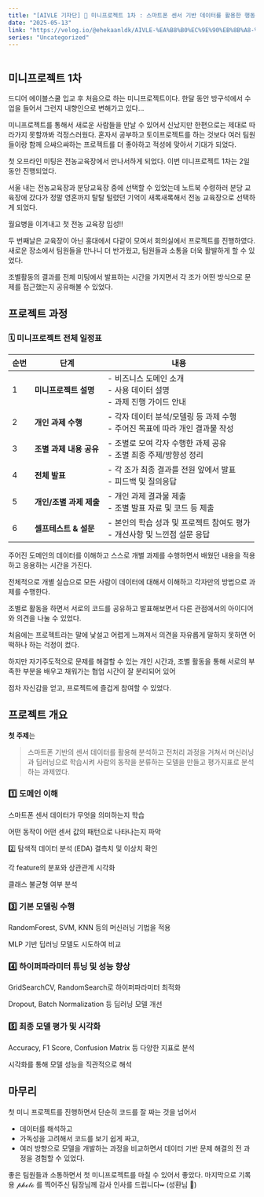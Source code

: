 ```yaml
---
title: "[AIVLE 기자단] 🌟 미니프로젝트 1차 : 스마트폰 센서 기반 데이터를 활용한 행동 인식"
date: "2025-05-13"
link: "https://velog.io/@ehekaanldk/AIVLE-%EA%B8%B0%EC%9E%90%EB%8B%A8-%EB%AF%B8%EB%8B%88%ED%94%84%EB%A1%9C%EC%A0%9D%ED%8A%B8-1%EC%B0%A8"
series: "Uncategorized"
---
```


<p><img alt="" src="https://velog.velcdn.com/images/ehekaanldk/post/84519318-a7d1-4dcf-a25f-28596071e5ab/image.png" /></p>
<h2 id="미니프로젝트-1차">미니프로젝트 1차</h2>
<p>드디어 에이블스쿨 입교 후 처음으로 하는 미니프로젝트이다. 한달 동안 방구석에서 수업을 들어서 그런지 내향인으로 변해가고 있다...</p>
<p>미니프로젝트를 통해서 새로운 사람들을 만날 수 있어서 신났지만 한편으로는 제대로 따라가지 못할까봐 걱정스러웠다. 혼자서 공부하고 토이프로젝트를 하는 것보다 여러 팀원들이랑 함께 으쌰으쌰하는 프로젝트를 더 좋아하고 적성에 맞아서 기대가 되었다. </p>
<p>첫 오프라인 미팅은 전농교육장에서 만나서하게 되었다. 이번 미니프로젝트 1차는 2일동안 진행되었다. 
<img alt="" src="https://velog.velcdn.com/images/ehekaanldk/post/2eb18777-f5ca-4c63-a1f4-cf760065d49d/image.png" /></p>
<p>서울 내는 전농교육장과 분당교육장 중에 선택할 수 있었는데 노트북 수령하러 분당 교육장에 갔다가 정말 영혼까지 탈탈 털렸던 기억이 새록새록해서 전농 교육장으로 선택하게 되었다. </p>
<p>월요병을 이겨내고 첫 전농 교육장 입성!! 
<img alt="" src="https://velog.velcdn.com/images/ehekaanldk/post/63abebdc-f377-4cd4-9904-296ddaebbbcf/image.png" /></p>
<p>두 번째날은 교육장이 아닌 홍대에서 다같이 모여서 회의실에서 프로젝트를 진행하였다. 
새로운 장소에서 팀원들을 만나니 더 반가웠고, 팀원들과 소통을 더욱 활발하게 할 수 있었다. 
<img alt="" src="https://velog.velcdn.com/images/ehekaanldk/post/b23aeeeb-a549-4445-b383-0ca39391eff4/image.png" /></p>
<p>조별활동의 결과를 전체 미팅에서 발표하는 시간을 가지면서 각 조가 어떤 방식으로 문제를 접근했는지 공유해볼 수 있었다. 
<img alt="" src="https://velog.velcdn.com/images/ehekaanldk/post/7c5688a6-df1f-41b1-b687-6e6476026628/image.png" /></p>
<h2 id="프로젝트-과정">프로젝트 과정</h2>
<h3 id="🗓️-미니프로젝트-전체-일정표">🗓️ 미니프로젝트 전체 일정표</h3>
<table>
<thead>
<tr>
<th>순번</th>
<th>단계</th>
<th>내용</th>
</tr>
</thead>
<tbody><tr>
<td>1</td>
<td><strong>미니프로젝트 설명</strong></td>
<td>- 비즈니스 도메인 소개<br />- 사용 데이터 설명<br />- 과제 진행 가이드 안내</td>
</tr>
<tr>
<td>2</td>
<td><strong>개인 과제 수행</strong></td>
<td>- 각자 데이터 분석/모델링 등 과제 수행<br />- 주어진 목표에 따라 개인 결과물 작성</td>
</tr>
<tr>
<td>3</td>
<td><strong>조별 과제 내용 공유</strong></td>
<td>- 조별로 모여 각자 수행한 과제 공유<br />- 조별 최종 주제/방향성 정리</td>
</tr>
<tr>
<td>4</td>
<td><strong>전체 발표</strong></td>
<td>- 각 조가 최종 결과를 전원 앞에서 발표<br />- 피드백 및 질의응답</td>
</tr>
<tr>
<td>5</td>
<td><strong>개인/조별 과제 제출</strong></td>
<td>- 개인 과제 결과물 제출<br />- 조별 발표 자료 및 코드 등 제출</td>
</tr>
<tr>
<td>6</td>
<td><strong>셀프테스트 &amp; 설문</strong></td>
<td>- 본인의 학습 성과 및 프로젝트 참여도 평가<br />- 개선사항 및 느낀점 설문 응답</td>
</tr>
</tbody></table>
<p>주어진 도메인의 데이터를 이해하고 스스로 개별 과제를 수행하면서 배웠던 내용을 적용하고 응용하는 시간을 가진다. </p>
<p>전체적으로 개별 실습으로 모든 사람이 데이터에 대해서 이해하고 각자만의 방법으로 과제를 수행한다. </p>
<p>조별로 활동을 하면서 서로의 코드를 공유하고 발표해보면서 다른 관점에서의 아이디어와 의견을 나눌 수 있었다. </p>
<p>처음에는 프로젝트라는 말에 낯설고 어렵게 느껴져서 의견을 자유롭게 말하지 못하면 어떡하나 하는 걱정이 컸다.</p>
<p>하지만 자기주도적으로 문제를 해결할 수 있는 개인 시간과, 
조별 활동을 통해 서로의 부족한 부분을 배우고 채워가는 협업 시간이 잘 분리되어 있어</p>
<p>점차 자신감을 얻고, 프로젝트에 즐겁게 참여할 수 있었다. </p>
<h2 id="프로젝트-개요">프로젝트 개요</h2>
<p><strong>첫 주제</strong>는 </p>
<blockquote>
<p>스마트폰 기반의 센서 데이터를 활용해 분석하고 전처리 과정을 거쳐서 머신러닝과 딥러닝으로 학습시켜 사람의 동작을 분류하는 모델을 만들고 평가지표로 분석하는 과제였다.</p>
</blockquote>
<h3 id="1️⃣-도메인-이해">1️⃣ 도메인 이해</h3>
<p>스마트폰 센서 데이터가 무엇을 의미하는지 학습</p>
<p>어떤 동작이 어떤 센서 값의 패턴으로 나타나는지 파악</p>
<p>2️⃣ 탐색적 데이터 분석 (EDA)
결측치 및 이상치 확인</p>
<p>각 feature의 분포와 상관관계 시각화</p>
<p>클래스 불균형 여부 분석</p>
<h3 id="3️⃣-기본-모델링-수행">3️⃣ 기본 모델링 수행</h3>
<p>RandomForest, SVM, KNN 등의 머신러닝 기법을 적용</p>
<p>MLP 기반 딥러닝 모델도 시도하여 비교</p>
<h3 id="4️⃣-하이퍼파라미터-튜닝-및-성능-향상">4️⃣ 하이퍼파라미터 튜닝 및 성능 향상</h3>
<p>GridSearchCV, RandomSearch로 하이퍼파라미터 최적화</p>
<p>Dropout, Batch Normalization 등 딥러닝 모델 개선</p>
<h3 id="5️⃣-최종-모델-평가-및-시각화">5️⃣ 최종 모델 평가 및 시각화</h3>
<p>Accuracy, F1 Score, Confusion Matrix 등 다양한 지표로 분석</p>
<p>시각화를 통해 모델 성능을 직관적으로 해석</p>
<h2 id="마무리">마무리</h2>
<p>첫 미니 프로젝트를 진행하면서 단순히 코드를 잘 짜는 것을 넘어서 </p>
<ul>
<li>데이터를 해석하고 </li>
<li>가독성을 고려해서 코드를 보기 쉽게 짜고, </li>
<li>여러 방향으로 모델을 개발하는 과정을 비교하면서 데이터 기반 문제 해결의 전 과정을 경험할 수 있었다. </li>
</ul>
<p>좋은 팀원들과 소통하면서 첫 미니프로젝트를 마칠 수 있어서 좋았다.
마지막으로 기록용 𝓅𝒽ℴ𝓉ℴ 를 찍어주신 팀장님께 감사 인사를 드립니다<del>~</del> (성환님 🙇)</p>

